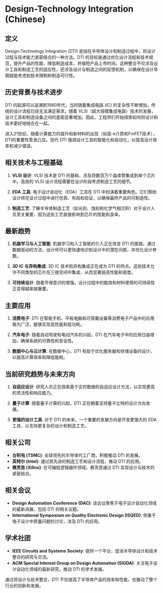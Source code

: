# Design-Technology Integration (Chinese)

## 定义

Design-Technology Integration (DTI) 是指在半导体设计和制造过程中，将设计过程与技术能力紧密结合的一种方法。DTI 的目标是通过优化设计流程和技术规范，提升产品的性能、降低制造成本，并缩短产品上市时间。这种整合不仅涉及设计工具和制造工艺的适应性，还涉及设计与制造之间的反馈机制，以确保在设计早期就能考虑到技术限制和制造可行性。

## 历史背景与技术进步

DTI 的起源可以追溯到1980年代，当时随着集成电路 (IC) 的复杂性不断增加，传统的设计流程已经无法满足需求。随着 VLSI（超大规模集成电路）技术的发展，设计工具和制造设备之间的差距显著增加。因此，工程师们开始探索如何将设计和技术更好地结合在一起。

进入21世纪，随着计算能力的提升和新材料的出现（如高-k介质和FinFET技术），DTI的重要性愈发凸显。现代 DTI 强调设计工具的智能化和自动化，以提高设计效率和减少错误。

## 相关技术与工程基础

1. **VLSI 设计**: VLSI 技术是 DTI 的基础，涉及将数百万个晶体管集成到单个芯片中。高效的 VLSI 设计流程需要在设计阶段考虑制造工艺的细节。

2. **EDA 工具**: 电子设计自动化（EDA）工具在 DTI 中扮演着重要角色。它们帮助设计师在设计过程中进行仿真、布局和验证，以确保最终产品的可制造性。

3. **制造工艺**: 了解半导体制造工艺（如光刻、蚀刻和化学气相沉积）对于设计人员至关重要，因为这些工艺直接影响到芯片的性能和良率。

## 最新趋势

1. **机器学习与人工智能**: 机器学习和人工智能的引入正在改变 DTI 的面貌。通过数据驱动的方法，设计师可以更快速地识别设计中的潜在问题，并优化设计参数。

2. **3D IC 与异构集成**: 3D IC 技术和异构集成正在成为 DTI 的热点。这些技术允许不同类型的芯片在三维空间中集成，从而显著提高性能和密度。

3. **可持续设计**: 随着环保意识的增强，设计过程中的能效和材料使用的可持续性正变得越来越重要。

## 主要应用

1. **消费电子**: DTI 在智能手机、平板电脑和可穿戴设备等消费电子产品中的应用极为广泛，能够实现高性能和低功耗。

2. **汽车电子**: 随着自动驾驶和电动汽车的兴起，DTI 在汽车电子中的应用日益增加，确保系统的可靠性和安全性。

3. **数据中心与云计算**: 在数据中心，DTI 有助于优化服务器和存储设备的设计，以提高计算效率和降低能耗。

## 当前研究趋势与未来方向

1. **自适应设计**: 研究人员正在探索基于实时数据的自适应设计方法，以实现更高的灵活性和响应能力。

2. **量子计算**: 随着量子计算的兴起，DTI 正在朝着支持量子比特的设计方向发展。

3. **更强的设计工具**: 对于 DTI 的未来，一个重要的发展方向是开发更强大的 EDA 工具，以支持更复杂的设计和制造工艺。

## 相关公司

- **台积电 (TSMC)**: 全球领先的半导体代工厂商，积极推动 DTI 的发展。
- **英特尔 (Intel)**: 通过其先进的制造工艺和设计流程，推动 DTI 的应用。
- **赛灵思 (Xilinx)**: 在可编程逻辑器件领域，赛灵思通过 DTI 实现设计与技术的紧密结合。

## 相关会议

- **Design Automation Conference (DAC)**: 该会议聚焦于电子设计自动化领域的最新进展，包括 DTI 的相关议题。
- **International Symposium on Quality Electronic Design (ISQED)**: 侧重于电子设计中质量问题的讨论，涉及 DTI 的应用。

## 学术社团

- **IEEE Circuits and Systems Society**: 提供一个平台，促进半导体设计和技术整合的研究与交流。
- **ACM Special Interest Group on Design Automation (SIGDA)**: 关注电子设计自动化领域的最新研究，推动 DTI 的学术发展。

通过将设计与技术整合，DTI 不仅提高了半导体产品的效率和性能，也推动了整个行业的创新和发展。